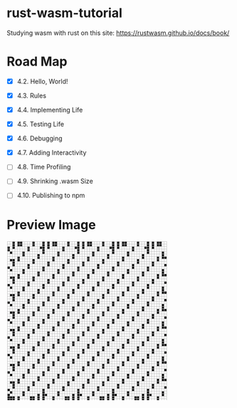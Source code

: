 # rust-wasm-tutorial


Studying wasm with rust on this site:
https://rustwasm.github.io/docs/book/



# Road Map
- [x] 4.2. Hello, World!
- [x] 4.3. Rules
- [x] 4.4. Implementing Life
- [x] 4.5. Testing Life
- [x] 4.6. Debugging
- [x] 4.7. Adding Interactivity
- [ ] 4.8. Time Profiling
- [ ] 4.9. Shrinking .wasm Size
- [ ] 4.10. Publishing to npm


# Preview Image
![preview of life](src/wgol.gif)
